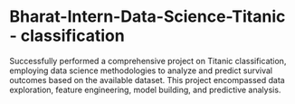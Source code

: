 # Bharat-Intern-Data-Science-Titanic - classification
Successfully performed a comprehensive project on Titanic classification, employing data science methodologies to analyze and predict survival outcomes based on the available dataset. This project encompassed data exploration, feature engineering, model building, and predictive analysis.
